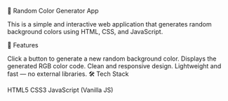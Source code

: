 🎨 Random Color Generator App

This is a simple and interactive web application that generates random background colors using HTML, CSS, and JavaScript.

🚀 Features

Click a button to generate a new random background color.
Displays the generated RGB color code.
Clean and responsive design.
Lightweight and fast — no external libraries.
🛠️ Tech Stack

HTML5
CSS3
JavaScript (Vanilla JS)

